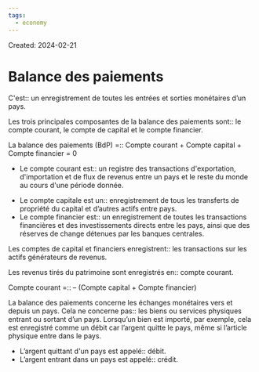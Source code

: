 ```yaml
---
tags:
  - economy
---
```

Created: 2024-02-21

# Balance des paiements

C'est:: un enregistrement de toutes les entrées et sorties monétaires d’un pays.

Les trois principales composantes de la balance des paiements sont:: le compte courant, le compte de capital et le compte financier.

La balance des paiements (BdP) =:: Compte courant + Compte capital + Compte financier = 0

- Le compte courant est:: un registre des transactions d'exportation, d'importation et de flux de revenus entre un pays et le reste du monde au cours d'une période donnée.
<!--SR:!2024-03-03,11,226-->
- Le compte capitale est un:: enregistrement de tous les transferts de propriété du capital et d’autres actifs entre pays. 
- Le compte financier est:: un enregistrement de toutes les transactions financières et des investissements directs entre les pays, ainsi que des réserves de change détenues par les banques centrales.

Les comptes de capital et financiers enregistrent:: les transactions sur les actifs générateurs de revenus. 

Les revenus tirés du patrimoine sont enregistrés en:: compte courant.

Compte courant =:: – (Compte capital + Compte financier)

La balance des paiements concerne les échanges monétaires vers et depuis un pays. Cela ne concerne pas:: les biens ou services physiques entrant ou sortant d’un pays. Lorsqu’un bien est importé, par exemple, cela est enregistré comme un débit car l’argent quitte le pays, même si l’article physique entre dans le pays.

- L’argent quittant d'un pays est appelé:: débit.
- L’argent entrant dans un pays est appelé:: crédit.


